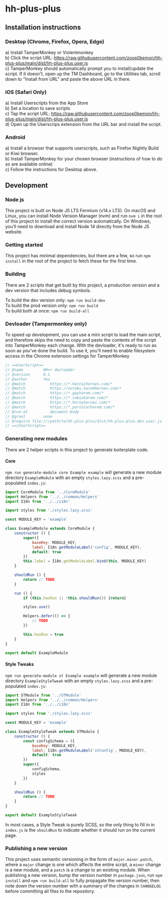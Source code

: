 # hh-plus-plus

## Installation instructions

### Desktop (Chrome, Firefox, Opera, Edge)
a) Install TamperMonkey or Violentmonkey  
b) Click the script URL: https://raw.githubusercontent.com/zoop0kemon/hh-plus-plus/main/dist/hh-plus-plus.user.js  
c) TamperMonkey should automatically prompt you to install/update the script. If it doesn't, open up the TM Dashboard, go to the Utilities tab, scroll down to "Install from URL" and paste the above URL in there.  

### iOS (Safari Only)
a) Install Userscripts from the App Store  
b) Set a location to save scripts  
c) Tap the script URL: https://raw.githubusercontent.com/zoop0kemon/hh-plus-plus/main/dist/hh-plus-plus.user.js  
d) Open up the Userscrips extension from the URL bar and install the script.  

### Android
a) Install a browser that supports userscripts, such as Firefox Nightly Build or Kiwi browser.  
b) Install TamperMonkey for your chosen browser (instructions of how to do so are available online)  
c) Follow the instructions for Desktop above.  

## Development

### Node js
This project is built on Node JS LTS Fermium (v14.x LTS). On macOS and Linux, you can install Node Version Manager (nvm) and run `nvm i` in the root of this project to install the correct version automatically. On Windows, you'll need to download and install Node 14 directly from the Node JS website.

### Getting started
This project has minimal dependencies, but there are a few, so run `npm install` in the root of the project to fetch these for the first time.

### Building
There are 2 scripts that get built by this project, a production version and a dev version that includes debug symbols.

To build the dev version only: `npm run build-dev`  
To build the prod version only: `npm run build`  
To build both at once: `npm run build-all`

### Devloader (Tampermonkey only)
To speed up development, you can use a mini script to load the main script, and therefore skips the need to copy and paste the contents of the script into TamperMonkey each change. With the devloader, it's ready to run as soon as you've done the build. To use it, you'll need to enable filesystem access in the Chrome extension settings for TamperMonkey

```js
// ==UserScript==
// @name         HH++ devloader
// @version      0.1
// @author       You
// @match           https://*.hentaiheroes.com/*
// @match           https://nutaku.haremheroes.com/*
// @match           https://*.gayharem.com/*
// @match           https://*.comixharem.com/*
// @match           https://*.hornyheroes.com/*
// @match           https://*.pornstarharem.com/*
// @run-at          document-body
// @grant        none
// @require file:///path/to/hh-plus-plus/dist/hh-plus-plus.dev.user.js
// ==/UserScript==
```

### Generating new modules
There are 2 helper scripts in this project to generate boilerplate code.

#### Core
`npm run generate-module core Example example` will generate a new module directory `ExampleModule` with an empty `styles.lazy.scss` and a pre-populated `index.js`:

```js
import CoreModule from '../CoreModule'
import Helpers from '../../common/Helpers'
import I18n from '../../i18n'

import styles from './styles.lazy.scss'

const MODULE_KEY = 'example'

class ExampleModule extends CoreModule {
    constructor () {
        super({
            baseKey: MODULE_KEY,
            label: I18n.getModuleLabel('config', MODULE_KEY),
            default: true
        })
        this.label = I18n.getModuleLabel.bind(this, MODULE_KEY)
    }

    shouldRun () {
        return // TODO
    }

    run () {
        if (this.hasRun || !this.shouldRun()) {return}

        styles.use()

        Helpers.defer(() => {
            // TODO
        })

        this.hasRun = true
    }
}

export default ExampleModule
```

#### Style Tweaks
`npm run generate-module st Example example` will generate a new module directory `ExampleStyleTweak` with an empty `styles.lazy.scss` and a pre-populated `index.js`:

```js
import STModule from '../STModule'
import Helpers from '../../common/Helpers'
import I18n from '../../i18n'

import styles from './styles.lazy.scss'

const MODULE_KEY = 'example'

class ExampleStyleTweak extends STModule {
    constructor () {
        const configSchema = ({
            baseKey: MODULE_KEY,
            label: I18n.getModuleLabel('stConfig', MODULE_KEY),
            default: true
        })
        super({
            configSchema,
            styles
        })
    }

    shouldRun () {
        return // TODO
    }
}

export default ExampleStyleTweak
```
In most cases, a Style Tweak is purely SCSS, so the only thing to fill in in `index.js` is the `shouldRun` to indicate whether it should run on the current page.

### Publishing a new version
This project uses semantic versioning in the form of `major.minor.patch`, where a `major` change is one which affects the entire script, a `minor` change is a new module, and a `patch` is a change to an existing module. When publishing a new version, bump the version number in `package.json`, run `npm install` and `npm run build-all` to fully propagate the version number, then note down the version number with a summary of the changes in `CHANGELOG` before committing all files to the repository.
